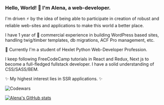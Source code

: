 ### Hello, World! 👋 I'm Alena, a web-developer.

I'm driven ⚡ by the idea of being able to participate in creation of robust and reliable web-sites and applications to make this world a better place. 
<!-- The constant evolution of new high technologies inspires me to constantly merge incoming knowledge with the received. I'm a permanent learner. -->

I have 1 year of 👯 commercial experience in building WordPress based sites, handling twig/timber templates, db migrations, ACF Pro management, etc.

🌱 Currently I'm a student of Hexlet Python Web-Developer Profession.

I keep following FreeCodeCamp tutorials in React and Redux, Next js to become a full-fledged fullstack developer. 
I have a solid understanding of CSS/SASS/BEM.

✨ My highest interest lies in SSR applications. ✨

![Codewars](https://www.codewars.com/users/eva595/badges/small)

[![Alena's GitHub stats](https://github-readme-stats.vercel.app/api?username=andre353)](https://github.com/andre353/github-readme-stats)


